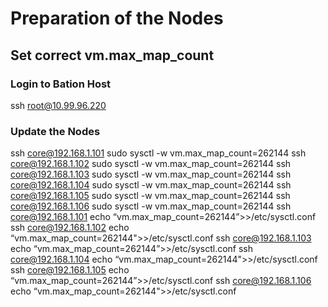 
# Preparation of the Nodes

## Set correct vm.max_map_count

### Login to Bation Host
ssh root@10.99.96.220


### Update the Nodes
ssh core@192.168.1.101 sudo sysctl -w vm.max_map_count=262144
ssh core@192.168.1.102 sudo sysctl -w vm.max_map_count=262144
ssh core@192.168.1.103 sudo sysctl -w vm.max_map_count=262144
ssh core@192.168.1.104 sudo sysctl -w vm.max_map_count=262144
ssh core@192.168.1.105 sudo sysctl -w vm.max_map_count=262144
ssh core@192.168.1.106 sudo sysctl -w vm.max_map_count=262144
ssh core@192.168.1.101 echo “vm.max_map_count=262144”>>/etc/sysctl.conf
ssh core@192.168.1.102 echo “vm.max_map_count=262144">>/etc/sysctl.conf
ssh core@192.168.1.103 echo “vm.max_map_count=262144”>>/etc/sysctl.conf
ssh core@192.168.1.104 echo “vm.max_map_count=262144">>/etc/sysctl.conf
ssh core@192.168.1.105 echo “vm.max_map_count=262144”>>/etc/sysctl.conf
ssh core@192.168.1.106 echo “vm.max_map_count=262144">>/etc/sysctl.conf


